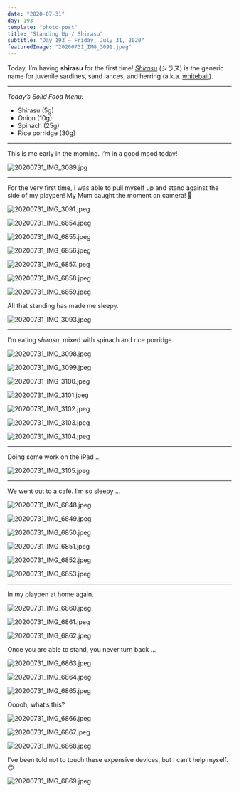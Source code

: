 ```yaml
---
date: "2020-07-31"
day: 193
template: "photo-post"
title: "Standing Up / Shirasu"
subtitle: "Day 193 – Friday, July 31, 2020"
featuredImage: "20200731_IMG_3091.jpeg"
---
```


Today, I’m having **shirasu** for the first time! _<a href="https://www.ana-cooljapan.com/destinations/kanagawa/shirasu-don">Shirasu</a>_ (シラス) is the generic name for juvenile sardines, sand lances, and herring (a.k.a. <a href="https://en.wikipedia.org/wiki/Whitebait#Japan">whitebait</a>).

<hr />

_Today’s Solid Food Menu:_

- Shirasu (5g)
- Onion (10g)
- Spinach (25g)
- Rice porridge (30g)

<hr />

This is me early in the morning. I’m in a good mood today!

![20200731_IMG_3089.jpg](20200731_IMG_3089.jpg)

<hr />

For the very first time, I was able to pull myself up and stand against the side of my playpen! My Mum caught the moment on camera! 📸

![20200731_IMG_3091.jpeg](20200731_IMG_3091.jpeg)

![20200731_IMG_6854.jpeg](20200731_IMG_6854.jpeg)

![20200731_IMG_6855.jpeg](20200731_IMG_6855.jpeg)

![20200731_IMG_6856.jpeg](20200731_IMG_6856.jpeg)

![20200731_IMG_6857.jpeg](20200731_IMG_6857.jpeg)

![20200731_IMG_6858.jpeg](20200731_IMG_6858.jpeg)

![20200731_IMG_6859.jpeg](20200731_IMG_6859.jpeg)

All that standing has made me sleepy.

![20200731_IMG_3093.jpeg](20200731_IMG_3093.jpeg)

<hr />

I’m eating _shirasu_, mixed with spinach and rice porridge.

![20200731_IMG_3098.jpeg](20200731_IMG_3098.jpeg)

![20200731_IMG_3099.jpeg](20200731_IMG_3099.jpeg)

![20200731_IMG_3100.jpeg](20200731_IMG_3100.jpeg)

![20200731_IMG_3101.jpeg](20200731_IMG_3101.jpeg)

![20200731_IMG_3102.jpeg](20200731_IMG_3102.jpeg)

![20200731_IMG_3103.jpeg](20200731_IMG_3103.jpeg)

![20200731_IMG_3104.jpeg](20200731_IMG_3104.jpeg)

<hr />

Doing some work on the iPad …

![20200731_IMG_3105.jpeg](20200731_IMG_3105.jpeg)

<hr />

We went out to a café. I’m so sleepy …

![20200731_IMG_6848.jpeg](20200731_IMG_6848.jpeg)

![20200731_IMG_6849.jpeg](20200731_IMG_6849.jpeg)

![20200731_IMG_6850.jpeg](20200731_IMG_6850.jpeg)

![20200731_IMG_6851.jpeg](20200731_IMG_6851.jpeg)

![20200731_IMG_6852.jpeg](20200731_IMG_6852.jpeg)

![20200731_IMG_6853.jpeg](20200731_IMG_6853.jpeg)

<hr />

In my playpen at home again.

![20200731_IMG_6860.jpeg](20200731_IMG_6860.jpeg)

![20200731_IMG_6861.jpeg](20200731_IMG_6861.jpeg)

![20200731_IMG_6862.jpeg](20200731_IMG_6862.jpeg)

Once you are able to stand, you never turn back …

![20200731_IMG_6863.jpeg](20200731_IMG_6863.jpeg)

![20200731_IMG_6864.jpeg](20200731_IMG_6864.jpeg)

![20200731_IMG_6865.jpeg](20200731_IMG_6865.jpeg)

Ooooh, what’s this?

![20200731_IMG_6866.jpeg](20200731_IMG_6866.jpeg)

![20200731_IMG_6867.jpeg](20200731_IMG_6867.jpeg)

![20200731_IMG_6868.jpeg](20200731_IMG_6868.jpeg)

I’ve been told not to touch these expensive devices, but I can’t help myself. 😏

![20200731_IMG_6869.jpeg](20200731_IMG_6869.jpeg)
